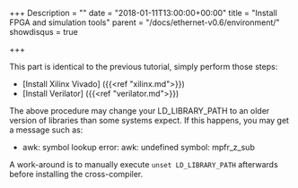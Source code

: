 +++
Description = ""
date = "2018-01-11T13:00:00+00:00"
title = "Install FPGA and simulation tools"
parent = "/docs/ethernet-v0.6/environment/"
showdisqus = true

+++

This part is identical to the previous tutorial, simply perform those
steps:

 * [Install Xilinx Vivado] ({{<ref "xilinx.md">}})
 * [Install Verilator] ({{<ref "verilator.md">}})

The above procedure may change your LD_LIBRARY_PATH to an older version of libraries than some systems expect. If this
happens, you may get a message such as:

* awk: symbol lookup error: awk: undefined symbol: mpfr_z_sub

A work-around is to manually execute `unset LD_LIBRARY_PATH` afterwards before installing the cross-compiler.
